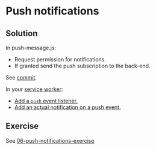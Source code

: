 # Push notifications

## Solution

In push-message.js:

- Request permission for notifications.
- If granted send the push subscription to the back-end.

See [commit](https://github.com/voorhoede/pwa-masterclass-24-01-2019/commit/8ec3509898ffe82d2047605211b1ccb714b16bab).

In your [service worker](src/service-worker.js):

- [Add a `push` event listener.](https://github.com/voorhoede/pwa-masterclass-24-01-2019/commit/be4393f40f14f3c7d2b8cc2a5a151ff3325688e5)
- [Add an actual notification on a push event.](https://github.com/voorhoede/pwa-masterclass-24-01-2019/commit/0463edba104b0de4153aefff7ce26384e5dd076e)

## Exercise

See [06-push-notifications-exercise](https://github.com/voorhoede/pwa-masterclass-24-01-2019/tree/06-push-notifications-exercise)
